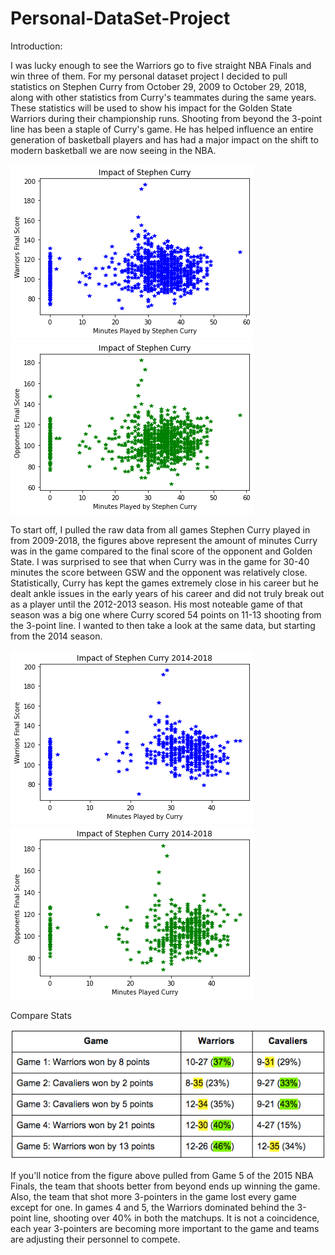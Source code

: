 # Personal-DataSet-Project
Introduction:

I was lucky enough to see the Warriors go to five straight NBA Finals and win three of them. For my personal dataset project I decided to pull statistics on Stephen Curry from October 29, 2009 to October 29, 2018, along with other statistics from Curry's teammates during the same years. These statistics will be used to show his impact for the Golden State Warriors during their championship runs. Shooting from beyond the 3-point line has been a staple of Curry's game. He has helped influence an entire generation of basketball players and has had a major impact on the shift to modern basketball we are now seeing in the NBA. 

![GSW Score](https://raw.githubusercontent.com/byrdzac30/Personal-DataSet-Project/main/Raw%20Score%20GSW.png)
![Opponent Score](https://raw.githubusercontent.com/byrdzac30/Personal-DataSet-Project/main/Raw%20Score%20Opponent.png)

To start off, I pulled the raw data from all games Stephen Curry played in from 2009-2018, the figures above represent the amount of minutes Curry was in the game compared to the final score of the opponent and Golden State. I was surprised to see that when Curry was in the game for 30-40 minutes the score between GSW and the opponent was relatively close. Statistically, Curry has kept the games extremely close in his career but he dealt ankle issues in the early years of his career and did not truly break out as a player until the 2012-2013 season. His most noteable game of that season was a big one where Curry scored 54 points on 11-13 shooting from the 3-point line. I wanted to then take a look at the same data, but starting from the 2014 season. 

![2014-2018 GSW Score](https://raw.githubusercontent.com/byrdzac30/Personal-DataSet-Project/main/2014-2018%20GSW%20Score.png)
![2014-2018 Opponent Score](https://raw.githubusercontent.com/byrdzac30/Personal-DataSet-Project/main/2014-2018%20Opponent%20Score.png)

Compare Stats

![2015 Finals](https://raw.githubusercontent.com/byrdzac30/Personal-DataSet-Project/main/2015%203-Point.png)

If you'll notice from the figure above pulled from Game 5 of the 2015 NBA Finals, the team that shoots better from beyond ends up winning the game. Also, the team that shot more 3-pointers in the game lost every game except for one. In games 4 and 5, the Warriors dominated behind the 3-point line, shooting over 40% in both the matchups. It is not a coincidence, each year 3-pointers are becoming more important to the game and teams are adjusting their personnel to compete.
